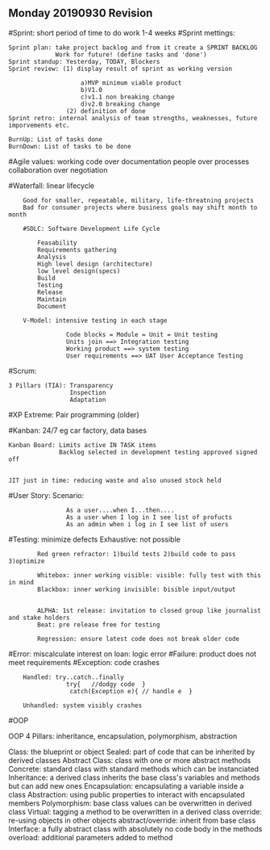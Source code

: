 ## Monday 20190930 Revision

#Sprint: short period of time to do work 1-4 weeks
#Sprint mettings: 

	Sprint plan: take project backlog and from it create a SPRINT BACKLOG
				 Work for future! (define tasks and 'done')
	Sprint standup: Yesterday, TODAY, Blockers
	Sprint review: (1) display result of sprint as working version

						a)MVP minimum viable product
						b)V1.0
						c)v1.1 non breaking change
						d)v2.0 breaking change
					(2) definition of done
	Sprint retro: internal analysis of team strengths, weaknesses, future imporvements etc.

	BurnUp: List of tasks done
	BurnDown: List of tasks to be done

#Agile values:
	working code over documentation
	people over processes
	collaboration over negotiation

#Waterfall: linear lifecycle

		Good for smaller, repeatable, military, life-threatning projects
		Bad for consumer projects where business goals may shift month to month

		#SDLC: Software Development Life Cycle

			Feasability
			Requirements gathering
			Analysis
			High level design (architecture)
			low level design(specs)
			Build
			Testing
			Release
			Maintain
			Document

		V-Model: intensive testing in each stage

					Code blocks = Module = Unit = Unit testing
					Units join ==> Integration testing
					Working product ==> system testing
					User requirements ==> UAT User Acceptance Testing

#Scrum:
	
	3 Pillars (TIA): Transparency
					 Inspection
					 Adaptation

#XP Extreme: Pair programming (older)

#Kanban: 24/7 eg car factory, data bases
	
	Kanban Board: Limits active IN TASK items
				  Backlog selected in development testing approved signed off

	
	JIT just in time: reducing waste and also unused stock held


#User Story: Scenario:
					
					As a user....when I...then....
					As a user when I log in I see list of profucts
					As an admin when i log in I see list of users

#Testing: minimize defects
			Exhaustive: not possible

			Red green refractor: 1)build tests 2)build code to pass 3)optimize

			Whitebox: inner working visible: visible: fully test with this in mind
			Blackbox: inner working invisible: bisible input/output


			ALPHA: 1st release: invitation to closed group like journalist and stake holders
			Beat: pre release free for testing

			Regression: ensure latest code does not break older code

#Error: miscalculate interest on loan: logic error
#Failure: product does not meet requirements
#Exception: code crashes
		
		Handled: try..catch..finally
					try{   //dodgy code  }
					 catch(Exception e){ // handle e  }

		Unhandled: system visibly crashes


#OOP

OOP 4 Pillars: inheritance, encapsulation, polymorphism, abstraction

Class: the blueprint or object
Sealed: part of code that can be inherited by derived classes
Abstract Class:	class with one or more abstract methods
Concrete: standard class with standard methods which can be instanciated
Inheritance: a derived class inherits the base class's variables and methods but can add new ones
Encapsulation: encapsulating a variable inside a class
Abstraction: using public properties to interact with encapsulated members
Polymorphism: base class values can be overwritten in derived class
Virtual: tagging a method to be overwritten in a derived class
override: re-using objects in other objects
abstract/override: inherit from base class
Interface: a fully abstract class with absolutely no code body in the methods
overload: additional parameters added to method

